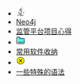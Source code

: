 <!-- 侧边栏 -->
* <svg t="1688460153481" class="icon" viewBox="0 0 1024 1024" version="1.1" xmlns="http://www.w3.org/2000/svg" p-id="8533" width="18" height="18"><path d="M684.8 625.6c19.2-12.8 46.4-25.6 46.4-25.6s-76.8 14.4-153.6 20.8c-94.4 8-195.2 9.6-246.4 3.2-120-16 65.6-60.8 65.6-60.8s-72-4.8-161.6 38.4c-105.6 51.2 259.2 73.6 449.6 24z m-171.2-64c-38.4-84.8-166.4-160 0-291.2C720 105.6 614.4 0 614.4 0c43.2 169.6-150.4 220.8-220.8 324.8-48 72 22.4 148.8 120 236.8z m228.8-352S392 297.6 560 489.6c49.6 56-12.8 107.2-12.8 107.2s124.8-64 67.2-145.6c-54.4-75.2-94.4-112 128-241.6z m-12.8 540.8c-1.6 1.6-3.2 3.2-3.2 4.8 256-67.2 161.6-238.4 40-195.2-6.4 3.2-12.8 6.4-16 12.8 6.4-3.2 14.4-4.8 22.4-6.4 60.8-12.8 150.4 83.2-43.2 184z m94.4 124.8s28.8 24-32 41.6c-115.2 35.2-481.6 44.8-582.4 1.6-36.8-16 32-38.4 52.8-43.2 22.4-4.8 35.2-3.2 35.2-3.2-40-28.8-262.4 56-112 80 408 67.2 745.6-28.8 638.4-76.8z m-446.4-83.2c-156.8 43.2 96 134.4 296 49.6-19.2-8-38.4-17.6-56-27.2-89.6 17.6-131.2 17.6-211.2 9.6-68.8-9.6-28.8-32-28.8-32z m360 193.6c-156.8 28.8-352 25.6-467.2 6.4 0 0 24 19.2 144 27.2 184 11.2 467.2-6.4 473.6-94.4 1.6 1.6-11.2 35.2-150.4 60.8z m-88-280c-118.4 22.4-187.2 22.4-273.6 12.8-67.2-6.4-22.4-40-22.4-40-172.8 57.6 96 123.2 339.2 51.2-16-3.2-30.4-12.8-43.2-24z" p-id="8534"></path></svg>
* [Neo4j](the_document/neo4j.md)  
* [监管平台项目心得](the_document/projecExperience.md)   
* <svg t="1688460096136" class="icon" viewBox="0 0 1174 1024" version="1.1" xmlns="http://www.w3.org/2000/svg" p-id="6814" width="18" height="18"><path d="M1045.32075219 859.82927937H296.35333625a90.31665938 90.31665938 0 0 1-88.11381375-92.07893531V124.07893531A90.31665938 90.31665938 0 0 1 296.35333625 32h151.99632844a88.11381375 88.11381375 0 0 1 69.60991312 36.12666375l82.38641531 111.90454313a88.11381375 88.11381375 0 0 0 69.60991313 36.12666375H1045.32075219a90.31665938 90.31665938 0 0 1 88.11381375 92.07893531V767.75034406a90.31665938 90.31665938 0 0 1-88.11381375 92.07893531z" fill="#51F2F2" p-id="6815"></path><path d="M952.80124812 992H168.14773719A138.33868781 138.33868781 0 0 1 32.011895 851.89903625V177.3877925A138.77925656 138.77925656 0 0 1 168.14773719 36.84626H327.19317125a135.25470375 135.25470375 0 0 1 107.93942156 55.51170281l88.11381375 117.19137188a44.05690687 44.05690687 0 0 0 37.44837094 19.82560781h392.98760906a138.77925656 138.77925656 0 0 1 136.57641094 140.5415325 44.05690687 44.05690687 0 0 1-88.11381375 0 50.66544281 50.66544281 0 0 0-48.46259719-52.42771875h-393.8687475a135.25470375 135.25470375 0 0 1-108.37999031-55.51170281l-88.11381375-117.19137188a44.05690687 44.05690687 0 0 0-37.88893969-19.82560781H168.14773719A50.22487406 50.22487406 0 0 0 120.12570875 177.3877925v674.51124375a50.22487406 50.22487406 0 0 0 48.02202844 51.98715H952.80124812a50.22487406 50.22487406 0 0 0 48.46259813-51.98715v-337.47590625a44.05690687 44.05690687 0 0 1 88.11381281 0v337.47590625a138.77925656 138.77925656 0 0 1-136.57641094 140.10096375z" fill="#333333" p-id="6816"></path><path d="M869.09312563 805.198715H252.29642938a44.05690687 44.05690687 0 0 1-1e-8-88.11381375h616.79669625a44.05690687 44.05690687 0 0 1 0 88.11381375z" fill="#333333" p-id="6817"></path></svg>
* [常用软件收纳](the_document/softwareStorage.md)
* <svg t="1688979158452" class="icon" viewBox="0 0 1024 1024" version="1.1" xmlns="http://www.w3.org/2000/svg" p-id="1745" width="18" height="18"><path d="M511.881216 929.554432c230.109184 0 416.649216-186.540032 416.649216-416.649216S741.9904 96.256 511.881216 96.256 95.232 282.796032 95.232 512.905216s186.540032 416.649216 416.649216 416.649216" fill="#FFF200" p-id="1746"></path><path d="M698.098688 376.60672L551.447552 523.256832l144.979968 144.979968c5.0688 5.0688 7.891968 11.782144 7.94624 18.905088 0.057344 7.221248-2.720768 14.006272-7.82336 19.10784 0.002048 0.003072-0.001024 0.004096-0.003072 0.004096-4.943872 4.943872-11.829248 7.774208-18.907136 7.774208h-0.113664c-7.185408-0.03072-13.93152-2.835456-18.993152-7.897088L513.553408 561.152 366.901248 707.805184c-5.506048 5.504-12.841984 8.55552-20.655104 8.589312h-0.123904c-7.70048 0-15.194112-3.08224-20.579328-8.46848l-0.004096-0.002048c-5.553152-5.554176-8.577024-12.939264-8.516608-20.799488 0.060416-7.74656 3.129344-15.049728 8.640512-20.558848l146.651136-146.65216-144.978944-144.979968c-5.0688-5.0688-7.891968-11.783168-7.947264-18.907136-0.05632-7.221248 2.722816-14.00832 7.827456-19.110912 4.941824-4.942848 11.8272-7.773184 18.907136-7.773184h0.11264c7.186432 0.03072 13.93152 2.833408 18.993152 7.89504L510.208 482.018304l146.65216-146.65216c5.506048-5.506048 12.843008-8.556544 20.65408-8.590336h0.124928c7.70048 0 15.19616 3.084288 20.5824 8.470528 5.552128 5.55008 8.578048 12.939264 8.516608 20.79744-0.059392 7.748608-3.12832 15.049728-8.640512 20.56192m79.434752 401.95072c-34.515968 34.516992-74.697728 61.611008-119.430144 80.530432-46.28992 19.57888-95.485952 29.507584-146.22208 29.507584-50.736128 0-99.93216-9.928704-146.223104-29.508608-44.731392-18.919424-84.913152-46.012416-119.42912-80.528384-34.515968-34.515968-61.609984-74.697728-80.530432-119.431168C146.11968 612.839424 136.192 563.641344 136.192 512.90624c0-50.736128 9.92768-99.93216 29.50656-146.223104 18.920448-44.731392 46.014464-84.914176 80.530432-119.42912 34.515968-34.515968 74.697728-61.609984 119.42912-80.530432C411.949056 147.14368 461.145088 137.216 511.881216 137.216s99.93216 9.928704 146.22208 29.50656c44.732416 18.920448 84.914176 46.014464 119.42912 80.530432 34.516992 34.514944 61.611008 74.698752 80.531456 119.42912 19.57888 46.291968 29.50656 95.488 29.50656 146.223104 0 50.736128-9.92768 99.93216-29.50656 146.22208-18.920448 44.731392-46.014464 84.9152-80.530432 119.431168M511.881216 96.256C281.772032 96.256 95.232 282.796032 95.232 512.904192 95.232 743.0144 281.772032 929.555456 511.881216 929.555456s416.649216-186.54208 416.649216-416.65024C928.530432 282.796032 741.9904 96.256 511.881216 96.256" fill="#000000" p-id="1747"></path></svg> 
* [一些特殊的语法](the_document/demo.md)
